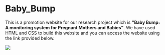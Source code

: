 # Baby_Bump

This is a promotion website for our research project which is <b>"Baby Bump: A monitoring system for Pregnant Mothers and Babies"</b>. We have used HTML and CSS to build this website and you can access the website using the link provided below.

<img src="https://drive.google.com/file/d/192ItKXEeFw0_KNkZSaDL2-_mJM9_RZd5/view?usp=sharing">
